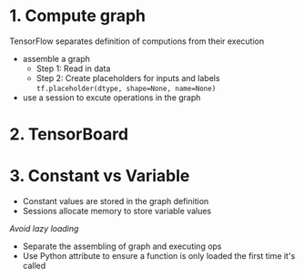 # 1. Compute graph
TensorFlow separates definition of computions from their execution
* assemble a graph
  + Step 1: Read in data
  + Step 2: Create placeholders for inputs and labels
    ```tf.placeholder(dtype, shape=None, name=None)```
* use a session to excute operations in the graph

# 2. TensorBoard

# 3. Constant vs Variable
* Constant values are stored in the graph definition
* Sessions allocate memory to store variable values

*Avoid lazy loading*
* Separate the assembling of graph and executing ops
* Use Python attribute to ensure a function is only 
  loaded the first time it's called



